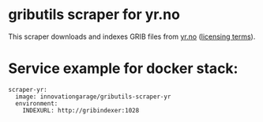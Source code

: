 # gributils scraper for yr.no

This scraper downloads and indexes GRIB files from
[yr.no](https://hjelp.yr.no/hc/en/articles/360009342993-V%C3%A6rdata-i-GRIB-format)
([licensing
terms](https://hjelp.yr.no/hc/en-us/articles/360001946134)).

# Service example for docker stack:

    scraper-yr:
      image: innovationgarage/gributils-scraper-yr
      environment:
        INDEXURL: http://gribindexer:1028
